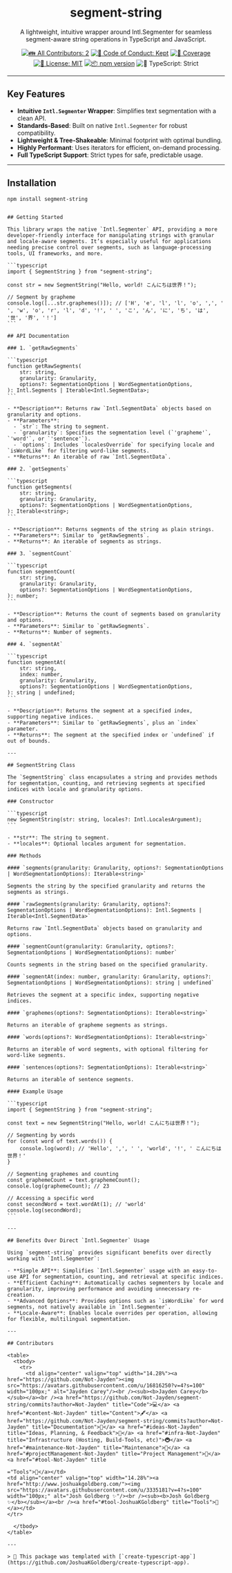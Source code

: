<h1 align="center">segment-string</h1>

<p align="center">A lightweight, intuitive wrapper around Intl.Segmenter for seamless segment-aware string operations in TypeScript and JavaScript.</p>

<p align="center">
	<a href="#contributors" target="_blank"><img alt="👪 All Contributors: 2" src="https://img.shields.io/badge/%F0%9F%91%AA_all_contributors-2-21bb42.svg" /></a>
	<a href="https://github.com/Not-Jayden/segment-string/blob/main/.github/CODE_OF_CONDUCT.md" target="_blank"><img alt="🤝 Code of Conduct: Kept" src="https://img.shields.io/badge/%F0%9F%A4%9D_code_of_conduct-kept-21bb42" /></a>
	<a href="https://codecov.io/gh/Not-Jayden/segment-string" target="_blank"><img alt="🧪 Coverage" src="https://img.shields.io/codecov/c/github/Not-Jayden/segment-string?label=%F0%9F%A7%AA%20coverage" /></a>
	<a href="https://github.com/Not-Jayden/segment-string/blob/main/LICENSE.md" target="_blank"><img alt="📝 License: MIT" src="https://img.shields.io/badge/%F0%9F%93%9D_license-MIT-21bb42.svg"></a>
	<a href="http://npmjs.com/package/segment-string"><img alt="📦 npm version" src="https://img.shields.io/npm/v/segment-string?color=21bb42&label=%F0%9F%93%A6%20npm" /></a>
	<img alt="💪 TypeScript: Strict" src="https://img.shields.io/badge/%F0%9F%92%AA_typescript-strict-21bb42.svg" />
</p>

---

## Key Features

- **Intuitive `Intl.Segmenter` Wrapper**: Simplifies text segmentation with a clean API.
- **Standards-Based**: Built on native `Intl.Segmenter` for robust compatibility.
- **Lightweight & Tree-Shakeable**: Minimal footprint with optimal bundling.
- **Highly Performant**: Uses iterators for efficient, on-demand processing.
- **Full TypeScript Support**: Strict types for safe, predictable usage.

---

## Installation

```shell
npm install segment-string
```

````

## Getting Started

This library wraps the native `Intl.Segmenter` API, providing a more developer-friendly interface for manipulating strings with granular and locale-aware segments. It’s especially useful for applications needing precise control over segments, such as language-processing tools, UI frameworks, and more.

```typescript
import { SegmentString } from "segment-string";

const str = new SegmentString("Hello, world! こんにちは世界！");

// Segment by grapheme
console.log([...str.graphemes()]); // ['H', 'e', 'l', 'l', 'o', ',', ' ', 'w', 'o', 'r', 'l', 'd', '!', ' ', 'こ', 'ん', 'に', 'ち', 'は', '世', '界', '！']
```

## API Documentation

### 1. `getRawSegments`

```typescript
function getRawSegments(
	str: string,
	granularity: Granularity,
	options?: SegmentationOptions | WordSegmentationOptions,
): Intl.Segments | Iterable<Intl.SegmentData>;
```

- **Description**: Returns raw `Intl.SegmentData` objects based on granularity and options.
- **Parameters**:
  - `str`: The string to segment.
  - `granularity`: Specifies the segmentation level (`'grapheme'`, `'word'`, or `'sentence'`).
  - `options`: Includes `localesOverride` for specifying locale and `isWordLike` for filtering word-like segments.
- **Returns**: An iterable of raw `Intl.SegmentData`.

### 2. `getSegments`

```typescript
function getSegments(
	str: string,
	granularity: Granularity,
	options?: SegmentationOptions | WordSegmentationOptions,
): Iterable<string>;
```

- **Description**: Returns segments of the string as plain strings.
- **Parameters**: Similar to `getRawSegments`.
- **Returns**: An iterable of segments as strings.

### 3. `segmentCount`

```typescript
function segmentCount(
	str: string,
	granularity: Granularity,
	options?: SegmentationOptions | WordSegmentationOptions,
): number;
```

- **Description**: Returns the count of segments based on granularity and options.
- **Parameters**: Similar to `getRawSegments`.
- **Returns**: Number of segments.

### 4. `segmentAt`

```typescript
function segmentAt(
	str: string,
	index: number,
	granularity: Granularity,
	options?: SegmentationOptions | WordSegmentationOptions,
): string | undefined;
```

- **Description**: Returns the segment at a specified index, supporting negative indices.
- **Parameters**: Similar to `getRawSegments`, plus an `index` parameter.
- **Returns**: The segment at the specified index or `undefined` if out of bounds.

---

## SegmentString Class

The `SegmentString` class encapsulates a string and provides methods for segmentation, counting, and retrieving segments at specified indices with locale and granularity options.

### Constructor

```typescript
new SegmentString(str: string, locales?: Intl.LocalesArgument);
```

- **str**: The string to segment.
- **locales**: Optional locales argument for segmentation.

### Methods

#### `segments(granularity: Granularity, options?: SegmentationOptions | WordSegmentationOptions): Iterable<string>`

Segments the string by the specified granularity and returns the segments as strings.

#### `rawSegments(granularity: Granularity, options?: SegmentationOptions | WordSegmentationOptions): Intl.Segments | Iterable<Intl.SegmentData>`

Returns raw `Intl.SegmentData` objects based on granularity and options.

#### `segmentCount(granularity: Granularity, options?: SegmentationOptions | WordSegmentationOptions): number`

Counts segments in the string based on the specified granularity.

#### `segmentAt(index: number, granularity: Granularity, options?: SegmentationOptions | WordSegmentationOptions): string | undefined`

Retrieves the segment at a specific index, supporting negative indices.

#### `graphemes(options?: SegmentationOptions): Iterable<string>`

Returns an iterable of grapheme segments as strings.

#### `words(options?: WordSegmentationOptions): Iterable<string>`

Returns an iterable of word segments, with optional filtering for word-like segments.

#### `sentences(options?: SegmentationOptions): Iterable<string>`

Returns an iterable of sentence segments.

#### Example Usage

```typescript
import { SegmentString } from "segment-string";

const text = new SegmentString("Hello, world! こんにちは世界！");

// Segmenting by words
for (const word of text.words()) {
	console.log(word); // 'Hello', ',', ' ', 'world', '!', ' こんにちは世界！'
}

// Segmenting graphemes and counting
const graphemeCount = text.graphemeCount();
console.log(graphemeCount); // 23

// Accessing a specific word
const secondWord = text.wordAt(1); // 'world'
console.log(secondWord);
```

---

## Benefits Over Direct `Intl.Segmenter` Usage

Using `segment-string` provides significant benefits over directly working with `Intl.Segmenter`:

- **Simple API**: Simplifies `Intl.Segmenter` usage with an easy-to-use API for segmentation, counting, and retrieval at specific indices.
- **Efficient Caching**: Automatically caches segmenters by locale and granularity, improving performance and avoiding unnecessary re-creation.
- **Advanced Options**: Provides options such as `isWordLike` for word segments, not natively available in `Intl.Segmenter`.
- **Locale-Aware**: Enables locale overrides per operation, allowing for flexible, multilingual segmentation.

---

## Contributors

<table>
  <tbody>
    <tr>
      <td align="center" valign="top" width="14.28%"><a href="https://github.com/Not-Jayden"><img src="https://avatars.githubusercontent.com/u/16816250?v=4?s=100" width="100px;" alt="Jayden Carey"/><br /><sub><b>Jayden Carey</b></sub></a><br /><a href="https://github.com/Not-Jayden/segment-string/commits?author=Not-Jayden" title="Code">💻</a> <a href="#content-Not-Jayden" title="Content">🖋</a> <a href="https://github.com/Not-Jayden/segment-string/commits?author=Not-Jayden" title="Documentation">📖</a> <a href="#ideas-Not-Jayden" title="Ideas, Planning, & Feedback">🤔</a> <a href="#infra-Not-Jayden" title="Infrastructure (Hosting, Build-Tools, etc)">🚇</a> <a href="#maintenance-Not-Jayden" title="Maintenance">🚧</a> <a href="#projectManagement-Not-Jayden" title="Project Management">📆</a> <a href="#tool-Not-Jayden" title

="Tools">🔧</a></td>
<td align="center" valign="top" width="14.28%"><a href="http://www.joshuakgoldberg.com/"><img src="https://avatars.githubusercontent.com/u/3335181?v=4?s=100" width="100px;" alt="Josh Goldberg ✨"/><br /><sub><b>Josh Goldberg ✨</b></sub></a><br /><a href="#tool-JoshuaKGoldberg" title="Tools">🔧</a></td>
</tr>

  </tbody>
</table>

---

> 💙 This package was templated with [`create-typescript-app`](https://github.com/JoshuaKGoldberg/create-typescript-app).
````
